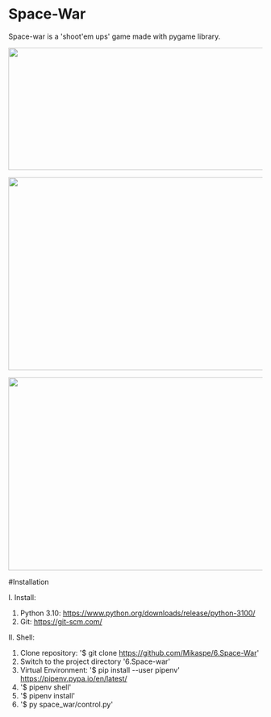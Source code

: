 # Space-War
Space-war is a 'shoot'em ups' game made with pygame library.

<p align="center">
  <img width="513" height="243" src="https://user-images.githubusercontent.com/41167000/135058112-bbc90847-a257-44d8-8a67-e62d11924867.png">
</p>

<p align="center">
  <img width="512" height="383" src="https://user-images.githubusercontent.com/41167000/135057067-eade0369-8f0c-4632-8bbb-a63c79428e6d.png">
</p>

<p align="center">
  <img width="512" height="383" src="https://user-images.githubusercontent.com/41167000/135084142-ebdafe48-d6f2-4646-96a9-ffe06e3aa17a.png">
</p>

#Installation

I. Install:
  1. Python 3.10: https://www.python.org/downloads/release/python-3100/
  2. Git: https://git-scm.com/
 
II. Shell:

  1. Clone repository:
    '$ git clone https://github.com/Mikaspe/6.Space-War'
  2. Switch to the project directory '6.Space-war'
  3. Virtual Environment: '$ pip install --user pipenv' https://pipenv.pypa.io/en/latest/ 
  4. '$ pipenv shell'
  5. '$ pipenv install'
  6. '$ py space_war/control.py'
